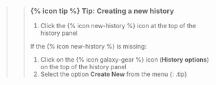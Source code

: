 >
>    > ### {% icon tip %} Tip: Creating a new history
>    >
>    > 1. Click the {% icon new-history %} icon at the top of the history panel
>    >
>    > If the {% icon new-history %} is missing:
>    > 1. Click on the {% icon galaxy-gear %} icon (**History options**) on the top of the history panel
>    > 2. Select the option **Create New** from the menu
>    {: .tip}
>